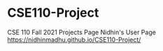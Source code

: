 # CSE110-Project
CSE 110 Fall 2021 Projects Page
Nidhin's User Page
https://nidhinmadhu.github.io/CSE110-Project/
